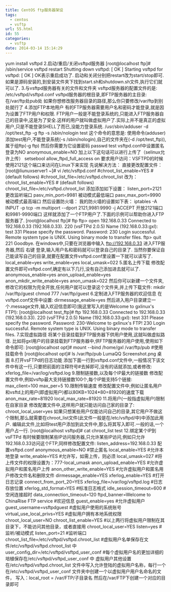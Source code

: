 ```yaml
---
title: CentOS ftp服务器架设
tags:
  - centos
  - vsftp
url: 55.html
id: 55
categories:
  - vsftp
date: 2014-03-14 15:14:29
---
```


yum install vsftpd 2.启动/重启/关闭vsftpd服务器 \[root@localhost ftp\]# /sbin/service vsftpd restart Shutting down vsftpd: \[ OK \] Starting vsftpd for vsftpd: \[ OK \] OK表示重启成功了. 启动和关闭分别把restart改为start/stop即可. 如果是源码安装的,到安装文件夹下找到start.sh和shutdown.sh文件,执行它们就可以了. 3.与vsftpd服务器有关的文件和文件夹 vsftpd服务器的配置文件的是: /etc/vsftpd/vsftpd.conf vsftpd服务器的根目录,即FTP服务器的主目录: 在/var/ftp处pub处 如果你想修改服务器目录的路径,那么你只要修改/var/ftp到别处就行了 4.添加FTP本地用户 有的FTP服务器需要用户名和密码才能登录,就是因为设置了FTP用户和权限. FTP用户一般是不能登录系统的,只能进入FTP服务器自己的目录中,这是为了安全.这样的用户就叫做虚拟用户了.实际上并不是真正的虚拟用户,只是不能登录SHELL了而已,没能力登录系统. /usr/sbin/adduser -d /opt/test\_ftp -g ftp -s /sbin/nologin test 这个命令的意思是: 使用命令(adduser)添加test用户,不能登录系统(-s /sbin/nologin),自己的文件夹在(-d /opt/test\_ftp)),属于组ftp(-g ftp) 然后你需要为它设置密码 passwd test vsftpd.conf中设置匿名登录为NO anonymous\_enable=NO 加上以下这句话可以进行上传了（selinux允许上传） setsebool allow\_ftpd\_full\_access on 要求用户访问：VSFTPD的时候使用2121这个端口来访问在Linux下来实现 先说解决方法： 直接更改配置文件：\[root@liunuxserver1 ~\]# vi /etc/vsftpd.conf #chroot\_list\_enable=YES # (default follows) #chroot\_list\_file=/etc/vsftpd.chroot\_list 改为： chroot\_list\_enable=YES # (default follows) chroot\_list\_file=/etc/vsftpd.chroot\_list 添加添加如下设置： listen\_port=2121 更改监听端口 pasv\_min\_port=9981 被动模式最低端口 pasv\_max\_port=9990 被动模式最高端口 然后设置防火墙： 我的防火墙的设置如下表： iptables -A INPUT -p tcp -m multiport --dport 2121,9981:9990 -j ACCEPT 开放2121端口和9981-9990端口 这样就添加了一个FTP用户了.下面的示例可以帮助你进入FTP服务器了. \[root@localhost ftp\]# ftp ftp> open 192.168.0.33 Connected to 192.168.0.33 (192.168.0.33). 220 (vsFTPd 2.0.5) Name (192.168.0.33:gxl): test 331 Please specify the password. Password: 230 Login successful. Remote system type is UNIX. Using binary mode to transfer files. ftp> quit 221 Goodbye. 在windows中,只要在浏览器中输入 ftp://192.168.0.33 进入FTP服务器,然后 右键 登录,输入用户名和密码就可以登录自己的目录了. 当然你要保证自己能读写自己的目录,就要在配置文件vsftpd.conf里设置一下就可以读写了. local\_enable=yes write\_enable=yes local\_umask=022 5.匿名上传下载 修改配置文件即可vsftpd.conf,确定有以下几行,没有自己添加进去就可以了. anonymous\_enable=yes anon\_upload\_enable=yes anon\_mkdir\_write\_enable=yes anon\_umask=022 然后你可以新建一个文件夹,修改它的权限为完全开放,任何用户就可以登录这个文件夹,并上传下载文件: mkdir /var/ftp/guest chmod 777 /var/ftp/guest 6.定制进入FTP服务器的欢迎信息 在vsftpd.conf文件中设置: dirmessage\_enable=yes 然后进入用户目录建立一个.message文件,输入欢迎信息即可(我这里写入的是Welcome to gxlinux's FTP!): \[root@localhost test\_ftp\]# ftp 192.168.0.33 Connected to 192.168.0.33 (192.168.0.33). 220 (vsFTPd 2.0.5) Name (192.168.0.33:gxl): test 331 Please specify the password. Password: 230-Welcome to gxlinux's FTP! 230 Login successful. Remote system type is UNIX. Using binary mode to transfer files. 7.实现虚拟路径 将某个目录挂载到FTP服务器下供用户使用,这就叫做虚拟路径. 比如将gxl用户的目录挂载到FTP服务器中,供FTP服务器的用户使用,使用如下命令即可: \[root@localhost opt\]# mount --bind /home/gxl /var/ftp/pub #使用挂载命令 \[root@localhost opt\]# ls /var/ftp/pub LumaQQ Screenshot.png 桌面 8.打开vsFTPd的日志功能 添加下面一行到vsftpd.conf文件中,一般情况下该文件中有这一行,只要把前面的注释符号#去掉即可,没有的话就添加,或者修改: xferlog\_file=/var/log/vsftpd.log 9.限制链接数,以及每个IP最大的链接数 修改配置文件中,例如vsftp最大支持链接数100个,每个IP能支持5个链接: max\_client=100 max\_per=5 10.限制传输速度 修改配置文件中,例如让匿名用户和vsftd上的用户(即虚拟用户)都以80KB=1024*80=81920的速度下载 anon\_max\_rate=81920 local\_max\_rate=81920 11.将用户(一般指虚拟用户)限制在自家目录 修改配置文件中,这样用户就只能访问自己家的目录了: chroot\_local\_user=yes 如果只想某些用户仅能访问自己的目录,其它用户不做这个限制,那么就需要在chroot\_list文件(此文件一般是在/etc/vsftpd/中)中添加此用户. 编辑此文件,比如将test用户添加到此文件中,那么将其写入即可.一般的话,一个用户占一行. \[root@localhost vsftpd\]# cat chroot\_list test 12.绑定某个IP到vsFTPd 有时候要限制某些IP访问服务器,只允许某些IP访问,例如只允许192.168.0.33访问这个FTP,同样修改配置文件: listen\_address=192.168.0.33 配置vsftpd.conf anonymous\_enable=NO #禁止匿名 local\_enable=YES #允许本地登录 write\_enable=YES #允许写，如需上传，则必须 local\_umask=027 #将上传文件的权限设置为：777-local\_umask anon\_upload\_enable=YES #允许虚拟用户和匿名用户上传 anon\_other\_write\_enable=YES #允许虚拟用户和匿名用户修改文件名和删除文件 dirmessage\_enable=YES xferlog\_enable=YES #打开日志记录 connect\_from\_port\_20=YES xferlog\_file=/var/log/vsftpd.log #日志存放位置 xferlog\_std\_format=YES #标准日志格式 idle\_session\_timeout=600 #空闲连接超时 data\_connection\_timeout=120 ftpd\_banner=Welcome to ChinaRise FTP service #欢迎信息 guest\_enable=yes #允许虚拟用户 guest\_username=vsftpdguest #虚拟用户使用的系统账号 virtual\_use\_local\_privs=YES #虚拟用户拥有本地系统权限 chroot\_local\_user=NO chroot\_list\_enable=YES #以上两行将虚拟用户限制在其目录下，不能访问其他目录，或者直接用 chroot\_local\_user=YES listen=yes #监听/被动模式 listen\_port=21 #监听端口 chroot\_list\_file=/etc/vsftpd/vsftpd.chroot\_list #虚拟用户名单保存在文件/etc/vsftpd/vsftpd.chroot\_list 中 user\_config\_dir=/etc/vsftpd/vsftpd\_user\_conf #每个虚拟用户名的更加详细的培植保存在/etc/vsftpd/vsftpd\_user\_conf 中 虚拟用户其他设置 在/etc/vsftpd/vsftpd.chroot\_list 文件中写入允许登陆的虚拟用户名称，每行一个 在/etc/vsftpd/vsftpd\_user\_conf 文件夹中创建一个以虚拟用户用户名命名的文件， 写入：local\_root = /var/FTP/子目录名 然后在/var/FTP下创建一个对应的目录即可